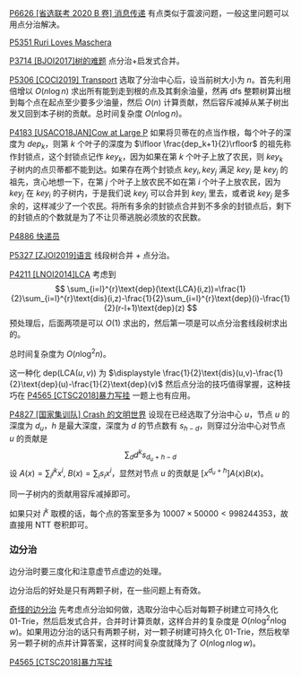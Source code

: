 [P6626 [省选联考 2020 B 卷] 消息传递](https://www.luogu.com.cn/problem/P6626) 有点类似于震波问题，一般这里问题可以用点分治解决。

[P5351 Ruri Loves Maschera](https://www.luogu.com.cn/problem/P5351) 

[P3714 [BJOI2017]树的难题](https://www.luogu.com.cn/problem/P3714) 点分治+启发式合并。

[P5306 [COCI2019] Transport](https://www.luogu.com.cn/problem/P5306) 选取了分治中心后，设当前树大小为 $n$。首先利用倍增以 $O(n\log n)$ 求出所有能到走到根的点及其剩余油量，然再 $\text{dfs}$ 整颗树算出根到每个点在起点至少要多少油量，然后 $O(n)$ 计算贡献，然后容斥减掉从某子树出发又回到本子树的贡献。总时间复杂度 $O(n\log n)$。

[P4183 [USACO18JAN]Cow at Large P](https://www.luogu.com.cn/problem/P4183) 如果将贝蒂在的点当作根，每个叶子的深度为 $dep_k$，则第 $k$ 个叶子的深度为 $\lfloor \frac{dep_k+1}{2}\rfloor$ 的祖先称作封锁点，这个封锁点记作 $key_k$，因为如果在第 $k$ 个叶子上放了农民，则 $key_k$ 子树内的点贝蒂都不能到达。如果存在两个封锁点 $key_i,key_j$ 满足 $key_i$ 是 $key_j$ 的祖先，贪心地想一下，在第 $j$ 个叶子上放农民不如在第 $i$ 个叶子上放农民，因为 $key_j$ 在 $key_i$ 的子树内，于是我们说 $key_j$ 可以合并到 $key_i$ 里去，或者说 $key_j$ 是多余的，这样减少了一个农民。将所有多余的封锁点合并到不多余的封锁点后，剩下的封锁点的个数就是为了不让贝蒂逃脱必须放的农民数。

[P4886 快递员](https://www.luogu.com.cn/problem/P4886) 

[P5327 [ZJOI2019]语言](https://www.luogu.com.cn/problem/P5327) 线段树合并 + 点分治。

[P4211 [LNOI2014]LCA](https://www.luogu.com.cn/problem/P4211) 考虑到
$$
\sum_{i=l}^{r}\text{dep}(\text{LCA}(i,z))=\frac{1}{2}\sum_{i=l}^{r}\text{dis}(i,z)-\frac{1}{2}\sum_{i=l}^{r}\text{dep}(i)-\frac{1}{2}(r-l+1)\text{dep}(z)
$$
预处理后，后面两项是可以 $O(1)$ 求出的，然后第一项是可以点分治套线段树求出的。

总时间复杂度为 $O(n\log^2 n)$。

这一种化 $\text{dep}(\text{LCA}(u,v))$ 为 $\displaystyle \frac{1}{2}\text{dis}(u,v)-\frac{1}{2}\text{dep}(u)-\frac{1}{2}\text{dep}(v)$ 然后点分治的技巧值得掌握，这种技巧在 [P4565 [CTSC2018]暴力写挂](https://www.luogu.com.cn/problem/P4565) 一题上也有应用。

[P4827 [国家集训队] Crash 的文明世界](https://www.luogu.com.cn/problem/P4827) 设现在已经选取了分治中心 $u$，节点 $u$ 的深度为 $d_u$，$h$ 是最大深度，深度为 $d$ 的节点数有 $s_{h-d}$，则穿过分治中心对节点 $u$ 的贡献是
$$
\sum_{d}d^ks_{d_u+h-d}
$$
设 $\displaystyle A(x)=\sum_{i}i^kx^i,\ B(x)=\sum_{i}s_ix^i$，显然对节点 $u$ 的贡献是 $[x^{d_u+h}]A(x)B(x)$。

同一子树内的贡献用容斥减掉即可。

如果只对 $i^k$ 取模的话，每个点的答案至多为 $10007\times 50000<998244353$，故直接用 $\text{NTT}$ 卷积即可。

### 边分治

边分治时要三度化和注意虚节点虚边的处理。

边分治后的好处是只有两颗子树，在一些问题上有奇效。

[奇怪的边分治](..\..\题面\奇怪的边分治.png) 先考虑点分治如何做，选取分治中心后对每颗子树建立可持久化 $\text{01-Trie}$，然后启发式合并，合并时计算贡献，这样合并的复杂度是 $O(n\log^2 n\log w)$。如果用边分治的话只有两颗子树，对一颗子树建可持久化 $\text{01-Trie}$，然后枚举另一颗子树的点并计算答案，这样时间复杂度就降为了 $O(n\log n\log w)$。

[P4565 [CTSC2018]暴力写挂](https://www.luogu.com.cn/problem/P4565) 
